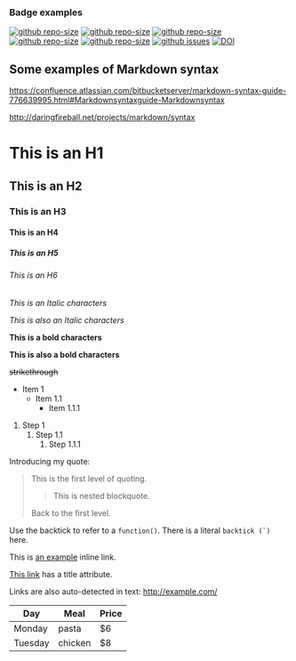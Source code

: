 
### Badge examples
[![github repo-size](https://img.shields.io/github/followers/songweizhi.svg?label=Follow)]()
[![github repo-size](https://img.shields.io/github/forks/songweizhi/Binning_refiner.svg?label=Fork)]()
[![github repo-size](https://img.shields.io/github/stars/songweizhi/Binning_refiner.svg)]()
[![github repo-size](https://img.shields.io/github/stars/songweizhi/Binning_refiner.svg?style=social)]()
[![github repo-size](https://img.shields.io/github/watchers/songweizhi/Binning_refiner.svg?label=Watch)]()
[![github issues](https://img.shields.io/github/issues/songweizhi/Binning_refiner.svg)]()
[![DOI](https://img.shields.io/static/v1.svg?label=DOI&message=10.1093/bioinformatics/btx086&color=orange)](https://doi.org/10.1093/bioinformatics/btx086)


Some examples of Markdown syntax
---

https://confluence.atlassian.com/bitbucketserver/markdown-syntax-guide-776639995.html#Markdownsyntaxguide-Markdownsyntax

http://daringfireball.net/projects/markdown/syntax

# This is an H1
## This is an H2
### This is an H3
#### This is an H4
##### This is an H5
###### This is an H6

*This is an Italic characters*

_This is also an Italic characters_

**This is a bold characters**

__This is also a bold characters__

~~strikethrough~~

* Item 1
  * Item 1.1
    * Item 1.1.1


1. Step 1
   1. Step 1.1
        1. Step 1.1.1

Introducing my quote:
> This is the first level of quoting.
>
>> This is nested blockquote.
>
> Back to the first level.


Use the backtick to refer to a `function()`. There is a literal ``backtick (`)`` here.


This is [an example](http://www.example.com/) inline link.

[This link](http://example.com/ "Title") has a title attribute.

Links are also auto-detected in text: http://example.com/

| Day     | Meal    | Price |
| --------|---------|-------|
| Monday  | pasta   | $6    |
| Tuesday | chicken | $8    |
